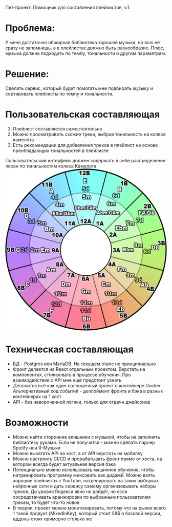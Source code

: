 Пет-проект: Помощник для составления плейлистов, v.1.

# Проблема:

У меня достаточно обширная библиотека хорошей музыки, но всю её сразу не запомнишь, а в плейлистах должно быть
разнообразие. Плюс, музыка должна подходить по темпу, тональности и другим параметрам.

# Решение:

Сделать сервис, который будет помогать мне подбирать музыку и сортировать плейлисты по темпу и тональности.

# Пользовательская составляющая

1. Плейлист составляется самостоятельно
2. Можно просматривать схожие треки, выбрав тональность на колесе камелота
3. Есть рекомендации для добавления треков в плейлист на основе преобладающих тональностей в плейлисте

Пользовательский интерфейс должен содержать в себе распределение песен по тональностям колеса Камелота
![img.png](img.png)

# Техническая составляющая

- БД - Postgres или MariaDB. На текущем этапе не принципиально
- Фронт делается на React отдельным проектом. Верстать на компонентах, стилизовать в процессе обучения. Про
  взаимодействие с API мне ещё предстоит узнать
- Деплоится всё как один полноценный проект в контейнере Docker. Альтернативный ход событий - деплоймент фронта и бэка в
  разных контейнерах на 1 хост
- API - без навороченной логики, только для отдачи джейсонов

# Возможности

- Можно найти сторонние апишники с музыкой, чтобы не заполнять библиотеку руками. Если не получится - можно сделать
  парсер Spotify или Я-Музыки
- Можно выкатить API на хост, а от API верстать на мобилку
- Можно настроить CI/CD и прорабатывать фронт прямо от хоста, на котором всегда будет актуальная версия бэка
- Потенциально можно использовать машинное обучение, чтобы натренировать программу миксовать как диджей. Можно взять
  хорошие плейлисты с YouTube, натренировать на таких выборках нейронные сети и дать сервису самому организовывать
  наборы треков. До уровня Яндекса явно не дойдёт, но если сосредотачивать аранжировки по выбранным пользователем
  трекам, то будет что-то новое
- В теории, проект можно монетизировать, потому что на рынке всего 1 такой продукт (MixedInKey), который стоит 58$ в
  базовой версии, аддоны стоят примерно столько же


